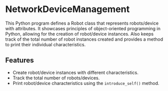 # NetworkDeviceManagement

This Python program defines a Robot class that represents robots/device with attributes.
It showcases principles of object-oriented programming in Python, allowing for the creation of robot/device instances.
Also keeps track of the total number of robot instances created and provides a method to print their individual characteristics.

## Features

- Create robot/device instances with different characteristics.
- Track the total number of robots/devices.
- Print robot/device characteristics using the `introduce_self()` method.